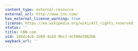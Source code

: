 ```yaml
---
content_type: external-resource
external_url: http://www.cnn.com/
has_external_license_warning: true
license: https://en.wikipedia.org/wiki/All_rights_reserved
status: ''
title: CNN.com
uid: 18bdc4c6-1b88-4a10-9bc3-4c590e5062b6
wayback_url: ''
---
```

